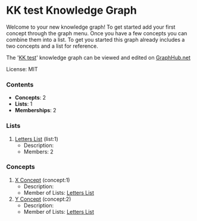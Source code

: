 # KK test Knowledge Graph

Welcome to your new knowledge graph! To get started add your first concept through the graph menu. Once you have a few concepts you can combine them into a list. To get you started this graph already includes a two concepts and a list for reference.

The '[KK test](https://graphhub.net/kk-test)' knowledge graph can be viewed and edited on [GraphHub.net](https://graphhub.net)

License: MIT
### Contents
- **Concepts**: 2
- **Lists**: 1
- **Memberships**: 2
### Lists
1. [Letters List](/kk-test/list/letters-list?id=1) (list:1)
   - Description: 
   - Members: 2
### Concepts
1. [X Concept](/kk-test/concept/x-concept?id=1) (concept:1)
   - Description: 
   - Member of Lists: [Letters List](/kk-test/list/letters-list?id=1)
1. [Y Concept](/kk-test/concept/y-concept?id=2) (concept:2)
   - Description: 
   - Member of Lists: [Letters List](/kk-test/list/letters-list?id=1)
